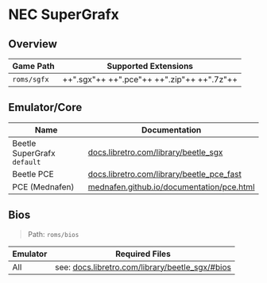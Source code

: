 # NEC SuperGrafx

## Overview

| Game Path | Supported Extensions |
| -- | -- |
| `roms/sgfx` | ++".sgx"++ ++".pce"++ ++".zip"++ ++".7z"++ |

## Emulator/Core

| Name | Documentation |
| --- | --- |
| Beetle SuperGrafx `default` | [docs.libretro.com/library/beetle_sgx](https://docs.libretro.com/library/beetle_sgx/) |
| Beetle PCE | [docs.libretro.com/library/beetle_pce_fast](https://docs.libretro.com/library/beetle_pce_fast/) |
| PCE (Mednafen) | [mednafen.github.io/documentation/pce.html](https://mednafen.github.io/documentation/pce.html) |

## Bios

> Path: `roms/bios`

| Emulator | Required Files |
| -- | -- |
| All | see: [docs.libretro.com/library/beetle_sgx/#bios](https://docs.libretro.com/library/beetle_sgx/#bios) |